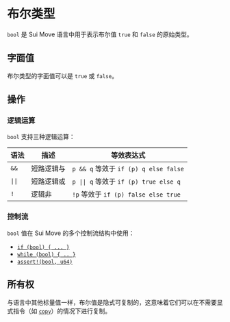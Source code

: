 # 布尔类型

`bool` 是 Sui Move 语言中用于表示布尔值 `true` 和 `false` 的原始类型。

## 字面值

布尔类型的字面值可以是 `true` 或 `false`。

## 操作

### 逻辑运算

`bool` 支持三种逻辑运算：

| 语法                      | 描述                       | 等效表达式                                                      |
| ------------------------- | -------------------------- | --------------------------------------------------------------- |
| `&&`                      | 短路逻辑与                  | `p && q` 等效于 `if (p) q else false`                             |
| <code>&vert;&vert;</code> | 短路逻辑或                  | <code>p &vert;&vert; q</code> 等效于 `if (p) true else q`         |
| `!`                       | 逻辑非                      | `!p` 等效于 `if (p) false else true`                              |

### 控制流

`bool` 值在 Sui Move 的多个控制流结构中使用：

- [`if (bool) { ... }`](../control-flow/conditionals.md)
- [`while (bool) { .. }`](../control-flow/loops.md)
- [`assert!(bool, u64)`](../abort-and-assert.md)

## 所有权

与语言中其他标量值一样，布尔值是隐式可复制的，这意味着它们可以在不需要显式指令（如 [`copy`](../variables.md#move-and-copy)）的情况下进行复制。